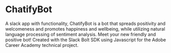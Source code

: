 # ChatifyBot
A slack app with functionality, ChatifyBot is a bot that spreads positivity and welcomeness and promotes happiness and wellbeing, while utilizing natural language processing of sentiment analysis. Meet your new friendly and positive bot! Created with the Slack Bolt SDK using Javascript for the Adobe Career Academy technical project.
